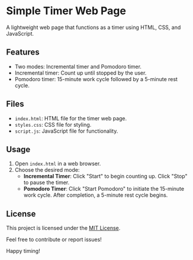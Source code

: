 # Simple Timer Web Page

A lightweight web page that functions as a timer using HTML, CSS, and JavaScript.

## Features

- Two modes: Incremental timer and Pomodoro timer.
- Incremental timer: Count up until stopped by the user.
- Pomodoro timer: 15-minute work cycle followed by a 5-minute rest cycle.

## Files

- `index.html`: HTML file for the timer web page.
- `styles.css`: CSS file for styling.
- `script.js`: JavaScript file for functionality.

## Usage

1. Open `index.html` in a web browser.
2. Choose the desired mode:
   - **Incremental Timer**: Click "Start" to begin counting up. Click "Stop" to pause the timer.
   - **Pomodoro Timer**: Click "Start Pomodoro" to initiate the 15-minute work cycle. After completion, a 5-minute rest cycle begins.

## License

This project is licensed under the [MIT License](LICENSE).

Feel free to contribute or report issues!

Happy timing!
